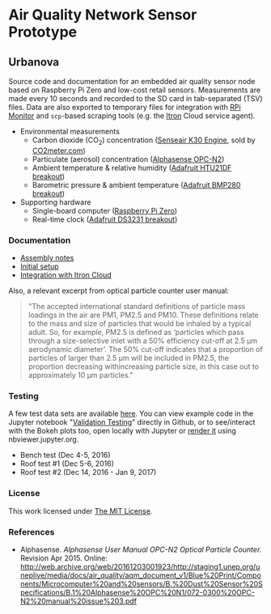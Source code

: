 # Air Quality Network Sensor Prototype

## Urbanova

Source code and documentation for an embedded air quality sensor node based on
Raspberry Pi Zero and low-cost retail sensors. Measurements are made every 10 
seconds and recorded to the SD card in tab-separated (TSV) files. Data are also
exported to temporary files for integration with [RPi Monitor](https://rpi-experiences.blogspot.com)
and `scp`-based scraping tools (e.g. the [Itron](https://www.itron.com/na/) Cloud service agent). 

* Environmental measurements
    * Carbon dioxide (CO<sub>2</sub>) concentration ([Senseair K30 Engine](http://senseair.senseair.com/products/oem-modules/k30/),
        sold by [CO2meter.com](https://www.co2meter.com/collections/co2-sensors/products/k-30-co2-sensor-module))
    * Particulate (aerosol) concentration ([Alphasense OPC-N2](http://www.alphasense.com/index.php/products/optical-particle-counter/))
    * Ambient temperature & relative humidity ([Adafruit HTU21DF breakout](https://www.adafruit.com/product/1899))
    * Barometric pressure & ambient temperature ([Adafruit BMP280 breakout](https://www.adafruit.com/product/2651))
* Supporting hardware
    * Single-board computer ([Raspberry Pi Zero](https://www.raspberrypi.org/products/raspberry-pi-zero/))
    * Real-time clock ([Adafruit DS3231 breakout](https://www.adafruit.com/product/3013))


### Documentation

* [Assembly notes](doc/hardware.md)
* [Initial setup](doc/software.md)
* [Integration with Itron Cloud](doc/itron.md)

Also, a relevant excerpt from optical particle counter user manual:

> "The accepted international standard definitions of particle mass loadings in
> the air are PM1, PM2.5 and PM10.  These definitions relate to the mass and 
> size of particles that would be inhaled by a typical adult. So, for example,
> PM2.5 is defined as ‘particles which pass through a size-selective inlet with
> a 50% efficiency cut-off at 2.5 μm aerodynamic diameter’.  The 50% cut-off 
> indicates that a proportion of particles of larger than 2.5 μm will be 
> included in PM2.5, the proportion decreasing withincreasing particle size, in
> this case out to approximately 10 μm particles."

### Testing

A few test data sets are available [here](testing/). You can view example code
in the Jupyter notebook "[Validation Testing](Validation%20Testing.ipynb)" 
directly in Github, or to see/interact with the Bokeh plots too, open locally
with Jupyter or [render it](http://nbviewer.jupyter.org/github/wsular/urbanova-aqnet-pi0-node/blob/next/testing/Validation%20Testing.ipynb)
using nbviewer.jupyter.org. 

* Bench test (Dec 4-5, 2016)
* Roof test #1 (Dec 5-6, 2016)
* Roof test #2 (Dec 14, 2016 - Jan 9, 2017)


### License

This work licensed under [The MIT License](http://opensource.org/licenses/mit-license.html).

### References

* Alphasense. *Alphasense User Manual OPC-N2 Optical Particle Counter.*
  Revision Apr 2015. Online: 
  <http://web.archive.org/web/20161203001923/http://staging1.unep.org/uneplive/media/docs/air_quality/aqm_document_v1/Blue%20Print/Components/Microcomputer%20and%20sensors/B.%20Dust%20Sensor%20Specifications/B.1%20Alphasense%20OPC%20N1/072-0300%20OPC-N2%20manual%20issue%203.pdf>



